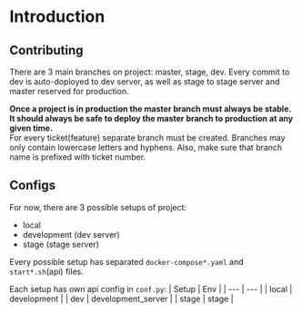 
# Introduction

## Contributing

There are 3 main branches on project: master, stage, dev. Every commit to dev is auto-doployed to dev server, as well as stage to stage server and master reserved for production.    

**Once a project is in production the master branch must always be stable. It should always be safe to deploy the master branch to production at any given time.**  
For every ticket(feature) separate branch must be created. Branches may only contain lowercase letters and hyphens. Also, make sure that branch name is prefixed with ticket number.  

## Configs

For now, there are 3 possible setups of project:
- local  
- development (dev server)  
- stage (stage server)  

Every possible setup has separated `docker-compose*.yaml` and `start*.sh`(api) files.  

Each setup has own api config in `conf.py`:
| Setup | Env |
| --- | --- |
| local | development |
| dev | development_server |
| stage | stage |
